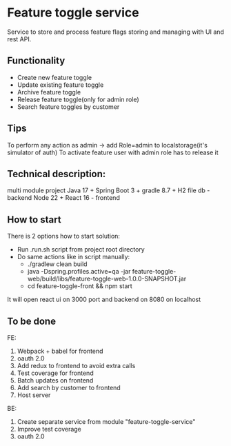 # Feature toggle service
Service to store and process feature flags storing and managing with UI and rest API.

## Functionality
- Create new feature toggle
- Update existing feature toggle
- Archive feature toggle
- Release feature toggle(only for admin role)
- Search feature toggles by customer

## Tips
To perform any action as admin -> add Role=admin to localstorage(it's simulator of auth)
To activate feature user with admin role has to release it

## Technical description:
multi module project
Java 17 + Spring Boot 3 + gradle 8.7 + H2 file db - backend
Node 22 + React 16 - frontend

## How to start
There is 2 options how to start solution:
- Run .run.sh script from project root directory
- Do same actions like in script manually:
  - ./gradlew clean build 
  - java -Dspring.profiles.active=qa -jar feature-toggle-web/build/libs/feature-toggle-web-1.0.0-SNAPSHOT.jar
  - cd feature-toggle-front && npm start

It will open react ui on 3000 port and backend on 8080 on localhost


## To be done
FE:
1. Webpack + babel for frontend
2. oauth 2.0
2. Add redux to frontend to avoid extra calls
3. Test coverage for frontend
4. Batch updates on frontend
5. Add search by customer to frontend
6. Host server

BE: 
1. Create separate service from module "feature-toggle-service"
2. Improve test coverage
3. oauth 2.0
